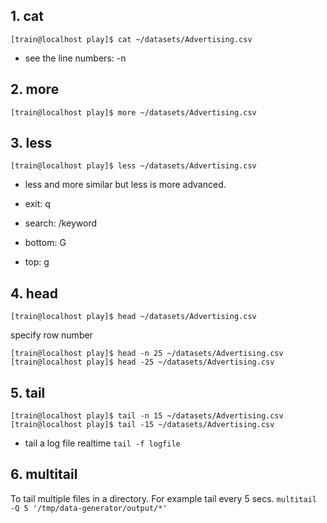 ## 1. cat
`[train@localhost play]$ cat ~/datasets/Advertising.csv`  

- see the line numbers: -n

## 2. more 
`[train@localhost play]$ more ~/datasets/Advertising.csv`  

## 3. less
`[train@localhost play]$ less ~/datasets/Advertising.csv`  

- less and more similar but less is more advanced.

- exit: q
- search: /keyword
- bottom: G
- top: g 

## 4. head  
`[train@localhost play]$ head ~/datasets/Advertising.csv`  

specify row number  
```
[train@localhost play]$ head -n 25 ~/datasets/Advertising.csv
[train@localhost play]$ head -25 ~/datasets/Advertising.csv
```

## 5. tail
```
[train@localhost play]$ tail -n 15 ~/datasets/Advertising.csv
[train@localhost play]$ tail -15 ~/datasets/Advertising.csv
```

- tail a log file realtime
` tail -f logfile ` 

## 6. multitail
To tail multiple files in a directory. For example tail every 5 secs.
`multitail -Q 5 '/tmp/data-generator/output/*'`